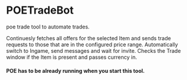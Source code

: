 # POETradeBot
poe trade tool to automate trades.

Continuesly fetches all offers for the selected Item and sends trade requests to those that are in the configured price range.
Automatically switch to Ingame, send messages and wait for invite. Checks the Trade window if the Item is present and passes currency in.

#### POE has to be already running when you start this tool.
